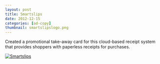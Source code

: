 ```yaml
---
layout: post
title: Smartslips
date: 2012-12-15
categories: [ad-copy]
thumbnail: smartslipslogo.png
---
```

<p>Created a promotional take-away card for this cloud-based receipt system that provides shoppers with paperless receipts for purchases.</p>

<a class="zoom" href="{{ site.url }}/images/Smartslips.png">
  <img alt="Smartslips" src="{{ site.url }}/images/Smartslips.png"/>
</a>